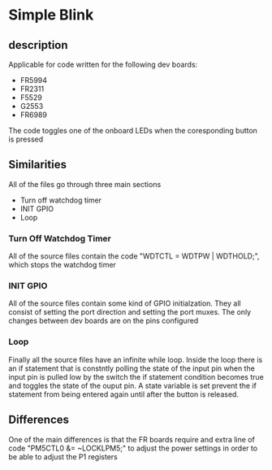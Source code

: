 # Simple Blink
## description
Applicable for code written for the following dev boards:
* FR5994
* FR2311
* F5529
* G2553
* FR6989

The code toggles one of the onboard LEDs when the coresponding button is pressed

## Similarities 
All of the files go through three main sections
* Turn off watchdog timer
* INIT GPIO
* Loop

### Turn Off Watchdog Timer
All of the source files contain the code "WDTCTL = WDTPW | WDTHOLD;", which stops the watchdog timer

### INIT GPIO
All of the source files contain some kind of GPIO initialzation. They all consist of setting the port direction and setting the port muxes. The only changes between dev boards are on the pins configured

### Loop
Finally all the source files have an infinite while loop. Inside the loop there is an if statement that is constntly polling the state of the input pin when the input pin is pulled low by the switch the if statement condition becomes true and toggles the state of the ouput pin. A state variable is set prevent the if statement from being entered again until after the button is released.

## Differences
One of the main differences is that the FR boards require and extra line of code "PM5CTL0 &= ~LOCKLPM5;" to adjust the power settings in order to be able to adjust the P1 registers
